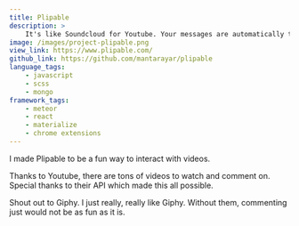 ```yaml
---
title: Plipable
description: >
    It's like Soundcloud for Youtube. Your messages are automatically timestamped to where you initially wanted to post them!
image: /images/project-plipable.png
view_link: https://www.plipable.com/
github_link: https://github.com/mantarayar/plipable
language_tags:
    - javascript
    - scss
    - mongo
framework_tags:
    - meteor
    - react
    - materialize
    - chrome extensions
---
```


I made Plipable to be a fun way to interact with videos.

Thanks to Youtube, there are tons of videos to watch and comment on. Special thanks to their API which made this all possible.

Shout out to Giphy. I just really, really like Giphy. Without them, commenting just would not be as fun as it is.

